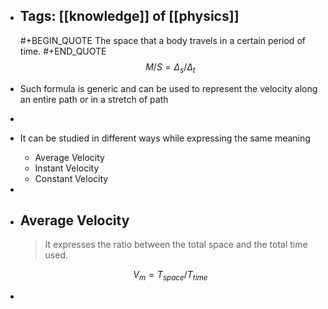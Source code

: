 - Tags: [[knowledge]] of [[physics]]
  ---
  #+BEGIN_QUOTE
  The space that a body travels in a certain period of time.
  #+END_QUOTE
  $$M/S = \Delta_{s} / \Delta_{t}$$
- Such formula is generic and can be used to represent the velocity along an entire path or in a stretch of path
-
- It can be studied in different ways while expressing the same meaning
	- Average Velocity
	- Instant Velocity
	- Constant Velocity
-
- ## Average Velocity
  
  
  > It expresses the ratio between the total space and the total time used.
  
  $$V_{m}=T_{space}/T_{time}$$
-